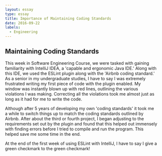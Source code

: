 ```yaml
---
layout: essay
type: essay
title: Importance of Maintaining Coding Standards
date: 2016-09-22
labels:
  - Engineering
---
```



## Maintaining Coding Standards

This week in Software Engineering Course, we were tasked with gaining familiarity with IntelliJ IDEA, a 'capable and ergonomic Java IDE.' Along with this IDE, we used the ESLint plugin along with the 'Airbnb coding standard.' As a senior in my undergraduate studies, I have to say I was extremely frustrated writing my first piece of code with the plugin enabled. My window was instantly blown up with red lines, outlining the various violations I was making. Correcting all the violations took me almost just as long as it had for me to write the code.

Although after 5 years of developing my own 'coding standards' it took me a while to switch things up to match the coding standards outlined by Airbnb. After about the third or fourth project, I began adjusting to the requirements set out by the plugin and found that this helped out immensely with finding errors before I tried to compile and run the program. This helped save me some time in the end. 

At the end of the first week of using ESLint with IntelliJ, I have to say I give a green checkmark to the green checkmark!


